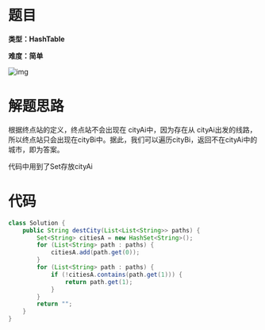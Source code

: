 # 题目

**类型：HashTable**

**难度：简单**

![img](https://gitee.com/janeroad/iamge-cloud/raw/master/NoteImage/1633075072065-d070a371-7330-43e9-a799-71a8bed8abed.png)

# 解题思路

根据终点站的定义，终点站不会出现在 cityAi中，因为存在从 cityAi出发的线路，所以终点站只会出现在cityBi中。据此，我们可以遍历cityBi，返回不在cityAi中的城市，即为答案。



代码中用到了Set存放cityAi

# 代码

```java
class Solution {
    public String destCity(List<List<String>> paths) {
        Set<String> citiesA = new HashSet<String>();
        for (List<String> path : paths) {
            citiesA.add(path.get(0));
        }
        for (List<String> path : paths) {
            if (!citiesA.contains(path.get(1))) {
                return path.get(1);
            }
        }
        return "";
    }
}
```